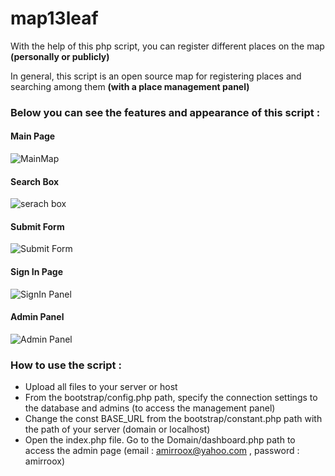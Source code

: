 # map13leaf
With the help of this php script, you can register different places on the map **(personally or publicly)**

In general, this script is an open source map for registering places and searching among them **(with a place management panel)**

### Below you can see the features and appearance of this script :

#### Main Page 
![MainMap](https://user-images.githubusercontent.com/76488912/227713976-9738499a-61df-496c-80ba-a5e90453a274.png)

#### Search Box
![serach box](https://user-images.githubusercontent.com/76488912/227714016-0eface98-8647-433a-b3f5-49d7f8c5dd9e.png)


#### Submit Form
![Submit Form](https://user-images.githubusercontent.com/76488912/227714026-ed584181-0fa8-4dbe-9025-6be8b801a027.png)


#### Sign In Page
![SignIn Panel](https://user-images.githubusercontent.com/76488912/227714041-661c7092-d7fe-46c6-8b57-414d3a14c95b.png)


#### Admin Panel
![Admin Panel](https://user-images.githubusercontent.com/76488912/227714054-f1e74287-07d0-4dec-acc3-770b58fd5b8c.png)

### How to use the script :
+ Upload all files to your server or host
+ From the bootstrap/config.php path, specify the connection settings to the database and admins (to access the management panel)
+ Change the const BASE_URL from the bootstrap/constant.php path with the path of your server (domain or localhost)
+ Open the index.php file. Go to the Domain/dashboard.php path to access the admin page (email : amirroox@yahoo.com   , password : amirroox)
